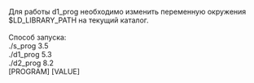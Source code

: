 Для работы d1_prog необходимо изменить переменную окружения $LD_LIBRARY_PATH на текущий каталог.
<br ><br >
Способ запуска:<br >
./s_prog 3.5<br >
./d1_prog 5.3<br >
./d2_prog 8.2<br >
[PROGRAM] [VALUE]
